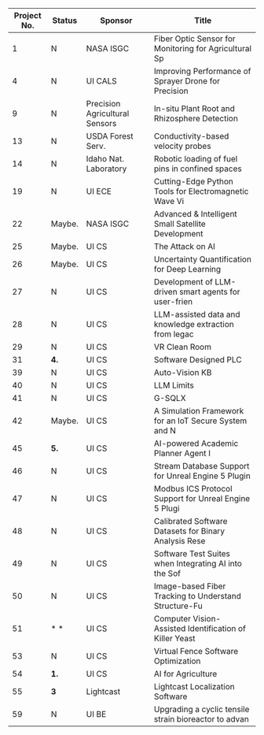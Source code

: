 | Project No. | Status| Sponsor                        | Title                                                |
|-------------|-------|--------------------------------|------------------------------------------------------|
| 1           |   N   | NASA ISGC                      | Fiber Optic Sensor for Monitoring for Agricultural Sp|
| 4           |   N   | UI CALS                        | Improving Performance of Sprayer Drone for Precision |
| 9           |   N   | Precision Agricultural Sensors | In-situ Plant Root and Rhizosphere Detection         |
| 13          |   N   | USDA Forest Serv.              | Conductivity-based velocity probes                   |
| 14          |   N   | Idaho Nat. Laboratory          | Robotic loading of fuel pins in confined spaces      |
| 19          |   N   | UI ECE                         | Cutting-Edge Python Tools for Electromagnetic Wave Vi|
| 22          |Maybe. | NASA ISGC                      | Advanced & Intelligent Small Satellite Development   |
| 25          |Maybe. | UI CS                          | The Attack on AI                                     |
| 26          |Maybe. | UI CS                          | Uncertainty Quantification for Deep Learning         |
| 27          |  N    | UI CS                          | Development of LLM-driven smart agents for user-frien|
| 28          |  N    | UI CS                          | LLM-assisted data and knowledge extraction from legac|
| 29          |  N    | UI CS                          | VR Clean Room                                        |
| 31          | **4.**| UI CS                          | Software Designed PLC                                |
| 39          |  N    | UI CS                          | Auto-Vision KB                                       |
| 40          |  N    | UI CS                          | LLM Limits                                           |
| 41          |  N    | UI CS                          | G-SQLX                                               |
| 42          |Maybe. | UI CS                          | A Simulation Framework for an IoT Secure System and N|
| 45          | **5.**| UI CS                          | AI-powered Academic Planner Agent I                  |
| 46          |  N    | UI CS                          | Stream Database Support for Unreal Engine 5 Plugin   |
| 47          |  N    | UI CS                          | Modbus ICS Protocol Support for Unreal Engine 5 Plugi|
| 48          |  N    | UI CS                          | Calibrated Software Datasets for Binary Analysis Rese|
| 49          | N | UI CS                         | Software Test Suites when Integrating AI into the Sof|
| 50          |  N    | UI CS                          | Image-based Fiber Tracking to Understand Structure-Fu|
| 51          |*    *| UI CS                     | Computer Vision-Assisted Identification of Killer Yeast     |
| 53          |   N   | UI CS                          | Virtual Fence Software Optimization                  |
| 54          | **1.**  | UI CS                        | AI for Agriculture                                   |
| 55          |   **3**   | Lightcast                      | Lightcast Localization Software                      |
| 59          |   N   | UI BE                          | Upgrading a cyclic tensile strain bioreactor to advan|
